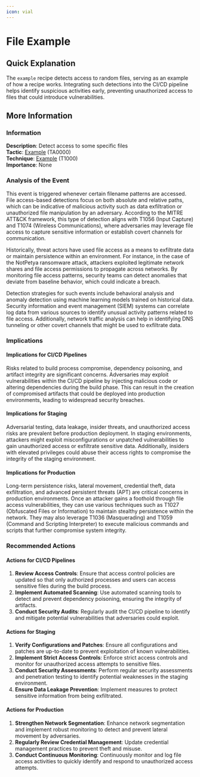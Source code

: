 ```yaml
---
icon: vial
---
```


# File Example

## Quick Explanation

The `example` recipe detects access to random files, serving as an example of how a recipe works. Integrating such detections into the CI/CD pipeline helps identify suspicious activities early, preventing unauthorized access to files that could introduce vulnerabilities.

## More Information

### Information

**Description**: Detect access to some specific files\
**Tactic**: [Example](https://jibril.garnet.ai/mitre/mitre/ta0000) (TA0000)\
**Technique**: [Example](https://jibril.garnet.ai/mitre/mitre/ta0000/t1000) (T1000)\
**Importance**: None

### Analysis of the Event

This event is triggered whenever certain filename patterns are accessed. File access-based detections focus on both absolute and relative paths, which can be indicative of malicious activity such as data exfiltration or unauthorized file manipulation by an adversary. According to the MITRE ATT\&CK framework, this type of detection aligns with T1056 (Input Capture) and T1074 (Wireless Communications), where adversaries may leverage file access to capture sensitive information or establish covert channels for communication.

Historically, threat actors have used file access as a means to exfiltrate data or maintain persistence within an environment. For instance, in the case of the NotPetya ransomware attack, attackers exploited legitimate network shares and file access permissions to propagate across networks. By monitoring file access patterns, security teams can detect anomalies that deviate from baseline behavior, which could indicate a breach.

Detection strategies for such events include behavioral analysis and anomaly detection using machine learning models trained on historical data. Security information and event management (SIEM) systems can correlate log data from various sources to identify unusual activity patterns related to file access. Additionally, network traffic analysis can help in identifying DNS tunneling or other covert channels that might be used to exfiltrate data.

### Implications

#### Implications for CI/CD Pipelines

Risks related to build process compromise, dependency poisoning, and artifact integrity are significant concerns. Adversaries may exploit vulnerabilities within the CI/CD pipeline by injecting malicious code or altering dependencies during the build phase. This can result in the creation of compromised artifacts that could be deployed into production environments, leading to widespread security breaches.

#### Implications for Staging

Adversarial testing, data leakage, insider threats, and unauthorized access risks are prevalent before production deployment. In staging environments, attackers might exploit misconfigurations or unpatched vulnerabilities to gain unauthorized access or exfiltrate sensitive data. Additionally, insiders with elevated privileges could abuse their access rights to compromise the integrity of the staging environment.

#### Implications for Production

Long-term persistence risks, lateral movement, credential theft, data exfiltration, and advanced persistent threats (APT) are critical concerns in production environments. Once an attacker gains a foothold through file access vulnerabilities, they can use various techniques such as T1027 (Obfuscated Files or Information) to maintain stealthy persistence within the network. They may also leverage T1036 (Masquerading) and T1059 (Command and Scripting Interpreter) to execute malicious commands and scripts that further compromise system integrity.

### Recommended Actions

#### Actions for CI/CD Pipelines

1. **Review Access Controls**: Ensure that access control policies are updated so that only authorized processes and users can access sensitive files during the build process.
2. **Implement Automated Scanning**: Use automated scanning tools to detect and prevent dependency poisoning, ensuring the integrity of artifacts.
3. **Conduct Security Audits**: Regularly audit the CI/CD pipeline to identify and mitigate potential vulnerabilities that adversaries could exploit.

#### Actions for Staging

1. **Verify Configurations and Patches**: Ensure all configurations and patches are up-to-date to prevent exploitation of known vulnerabilities.
2. **Implement Strict Access Controls**: Enforce strict access controls and monitor for unauthorized access attempts to sensitive files.
3. **Conduct Security Assessments**: Perform regular security assessments and penetration testing to identify potential weaknesses in the staging environment.
4. **Ensure Data Leakage Prevention**: Implement measures to protect sensitive information from being exfiltrated.

#### Actions for Production

1. **Strengthen Network Segmentation**: Enhance network segmentation and implement robust monitoring to detect and prevent lateral movement by adversaries.
2. **Regularly Review Credential Management**: Update credential management practices to prevent theft and misuse.
3. **Conduct Continuous Monitoring**: Continuously monitor and log file access activities to quickly identify and respond to unauthorized access attempts.
